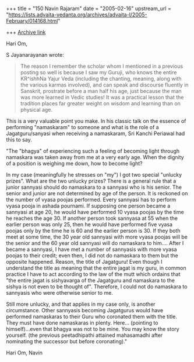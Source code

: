 +++
title = "150 Navin Rajaram"
date = "2005-02-16"
upstream_url = "https://lists.advaita-vedanta.org/archives/advaita-l/2005-February/014168.html"

+++
[Archive link](https://lists.advaita-vedanta.org/archives/advaita-l/2005-February/014168.html)


Hari Om,

S Jayanarayanan wrote:

> The reason I remember the scholar whom I
>mentioned in a previous posting so well is because I saw my
>Guruji, who knows the entire KR^ishhNa Yajur Veda (including the
>chanting, meaning, along with the various karmas involved), and
>can speak and discourse fluently in Sanskrit, prostrate before a
>man half his age, just because the man was more learned in Vedic
>studies! It was a practical lesson that the tradition places far
>greater weight on wisdom and learning than on physical age.
>

This is a very valuable point you make. In his classic talk on the 
essence of performing "namaskaram" to someone and what is the role of a 
Jagatguru/sanyasi when receiving a namaskaram, Sri Kanchi Periawal had 
this to say.

"The "bhagya" of experiencing such a feeling of becoming light through 
namaskara was taken away from me at a very early age. When the dignity 
of a position is weighing me down, how to become light?

In my case (meaningfully he stresses on "my") I got two special "unlucky 
prizes". What are the two unlucky prizes? There is a general rule that a 
junior sannyasi should do namaskara to a sannyasi who is his senior. The 
senior and junior are not determined by age of the person. It is 
reckoned on the number of vyasa poojas performed. Every sannyasi has to 
perform vyasa pooja in ashada pournami. If supposing one person became a 
sannyasi at age 20, he would have performed 10 vyasa poojas by the time 
he reaches the age 30. If another person took sannyasa at 55 when the 
earlier person was only 25, then he would have performed five vyasa 
poojas only by the time he is 60 and the earlier person is 30. If they 
both meet at some time, the 30 year old sannyasi with more vyasa poojas 
will be the senior and the 60 year old sannyasi will do namaskara to 
him.... After I became a sannyasi, I have met a number of sannyasis with 
more vyasa poojas to their credit; even then, I did not do namaskara to 
them but the opposite happened. Reason, the title of Jagatguru! Even 
though I understand the title as meaning that the entire jagat is my 
guru, in common practice I have to act according to the law of the mutt 
which ordains that "the entire jagat is sishyavarga of the Jagatguru and 
namaskara to the sishya is not even to be thought of". Therefore, I 
could not do namaskara to sannyasis who were otherwise senior to me.

Still more unlucky, and that applies in my case only, is another 
circumstance. Other sannyasis becoming Jagatgurus would have performed 
namaskaras to their Guru who coronated them with the title. They must 
have done namaskaras in plenty. Here... (pointing to himself)...even 
that bhagya was not to be mine. You may know the story yourself. (the 
previous peetadhipathi attained mahasamadhi after nominating the 
successor but before coronating)."


Hari Om,
Navin



